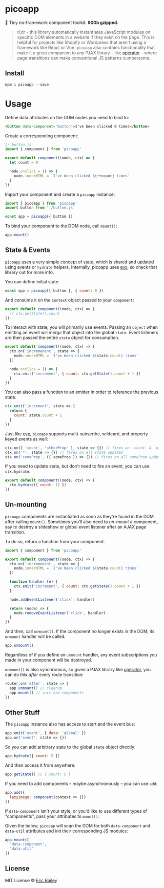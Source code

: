 # picoapp
🐣 Tiny no-framework component toolkit. **900b gzipped.**

> tl;dr - this library automatically instantiates JavaScript modules on specific
> DOM elements in a website if they exist on the page. This is helpful for
> projects like Shopify or Wordpress that aren't using a framework like React or
> Vue. `picoapp` also contains functionality that make it a great companion to
> any PJAX library – like
> [operator](https://github.com/estrattonbailey/operator) – where page
> transitions can make conventional JS patterns cumbersome.

## Install
```
npm i picoapp --save
```

# Usage
Define data attributes on the DOM nodes you need to bind to:
```html
<button data-component='button'>I've been clicked 0 times</button>
```

Create a corresponding component:
```javascript
// button.js
import { component } from 'picoapp'

export default component((node, ctx) => {
  let count = 0

  node.onclick = () => {
    node.innerHTML = `I've been clicked ${++count} times`
  }
})
```

Import your component and create a `picoapp` instance:
```javascript
import { picoapp } from 'picoapp'
import button from './button.js'

const app = picoapp({ button })
```

To bind your component to the DOM node, call `mount()`:
```javascript
app.mount()
```

## State & Events
`picoapp` uses a very simple concept of state, which is shared and updated using
events or `hydrate` helpers. Internally, picoapp uses
[evx](https://github.com/estrattonbailey/evx), so check that library out for
more info.

You can define initial state:
```javascript
const app = picoapp({ button }, { count: 0 })
```

And consume it on the `context` object passed to your `component`:
```javascript
export default component((node, ctx) => {
  // ctx.getState().count
})
```

To interact with state, you will primarily use events. Passing an `object` when
emitting an event will *merge* that object into the global `state`. Event
listeners are then passed the entire `state` object for consumption.
```javascript
export default component((node, ctx) => {
  ctx.on('incremenent', state => {
    node.innerHTML = `I've been clicked ${state.count} times`
  })

  node.onclick = () => {
    ctx.emit('increment', { count: ctx.getState().count + 1 })
  }
})
```

You can also pass a function to an emitter in order to reference the previous
state:
```javascript
ctx.emit('increment', state => {
  return {
    count: state.count + 1
  }
})
```

Just like [evx](https://github.com/estrattonbailey/evx), `picoapp` supports
multi-subscribe, wildcard, and property keyed events as well:
```javascript
ctx.on([ 'count', 'otherProp' ], state => {}) // fires on `count` & `otherProp`
ctx.on('*', state => {}) // fires on all state updates
ctx.on('someProp', ({ someProp }) => {}) // fires on all someProp updates
```

If you need to update state, but don't need to fire an event, you can use
`ctx.hydrate`:
```javascript
export default component((node, ctx) => {
  ctx.hydrate({ count: 12 })
})
```

## Un-mounting
`picoapp` components are instantiated as soon as they're found in the DOM after
calling `mount()`. Sometimes you'll also need to *un-mount* a component, say to
destroy a slideshow or global event listener after an AJAX page transition.

To do so, return a function from your component:
```javascript
import { component } from 'picoapp'

export default component((node, ctx) => {
  ctx.on('incremenent', state => {
    node.innerHTML = `I've been clicked ${state.count} times`
  })

  function handler (e) {
    ctx.emit('increment', { count: ctx.getState().count + 1 })
  }

  node.addEventListener('click', handler)

  return (node) => {
    node.removeEventListener('click', handler)
  }
})
```

And then, call `unmount()`. If the component no longer exists in the DOM, its
`unmount` handler will be called.
```javascript
app.unmount()
```

Regardless of if you define an `unmount` handler, any event subscriptions you
made in your component will be destroyed.

`unmount()` is also synchronous, so given a PJAX library like
[operator](https://github.com/estrattonbailey/operator), you can do this *after*
every route transition:
```javascript
router.on('after', state => {
  app.unmount() // cleanup
  app.mount() // init new components
})
```

## Other Stuff
The `picoapp` instance also has access to start and the event bus:
```javascript
app.emit('event', { data: 'global' })
app.on('event', state => {})
```

So you can add arbitrary state to the global `state` object directly:
```javascript
app.hydrate({ count: 5 })
```

And then access it from anywhere:
```javascript
app.getState() // { count: 5 }
```

If you need to add components – maybe asynchronously – you can use `add`:
```javascript
app.add({
  lazyImage: component(context => {})
})
```

If `data-component` isn't your style, or you'd like to use different types of
"components", pass your attributes to `mount()`:

Given the below, `picoapp` will scan the DOM for both `data-component` and
`data-util` attributes and init their corresponding JS modules:
```javascript
app.mount([
  'data-component',
  'data-util'
])
```

## License
MIT License © [Eric Bailey](https://estrattonbailey.com)
